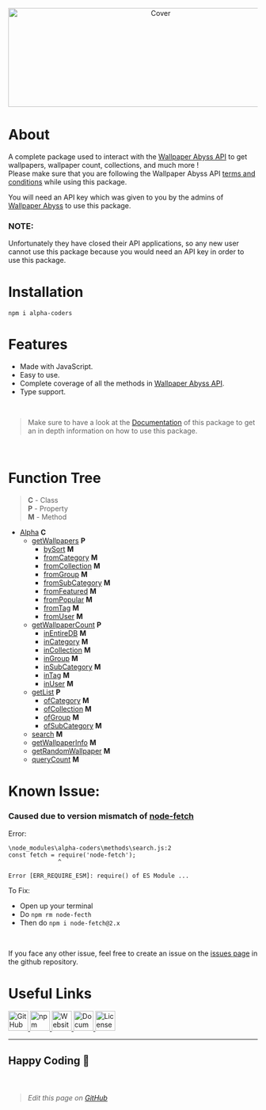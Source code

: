 <p align="center">
<img src="https://biologyscience.github.io/package/alpha-coders/svg/Alpha%20Coders.svg" alt="Cover" height="200px" width="600px">
</p>

# About
A complete package used to interact with the [Wallpaper Abyss API](https://wall.alphacoders.com/api.php) to get wallpapers, wallpaper count, collections, and much more !  
Please make sure that you are following the Wallpaper Abyss API [terms and conditions](https://wall.alphacoders.com/api.php) while using this package.  

You will need an API key which was given to you by the admins of [Wallpaper Abyss](https://alphacoders.com) to use this package. 

### **NOTE**:
Unfortunately they have closed their API applications, so any new user cannot use this package because you would need an API key in order to use this package.

# Installation
```
npm i alpha-coders
```
# Features
- Made with JavaScript.
- Easy to use.
- Complete coverage of all the methods in [Wallpaper Abyss API](https://wall.alphacoders.com/api.php).
- Type support.

<br>

> Make sure to have a look at the [Documentation](https://biologyscience.gitbook.io/alpha-coders) of this package to get an in depth information on how to use this package.

<br>

# Function Tree
> **C** - Class  
**P** - Property  
**M** - Method  

- [Alpha](https://biologyscience.gitbook.io/alpha-coders/reference/classes/alpha) **C**
  - [getWallpapers](https://biologyscience.gitbook.io/alpha-coders/reference/properties/getwallpapers) **P**
    - [bySort](https://biologyscience.gitbook.io/alpha-coders/reference/methods/bysort) **M**
    - [fromCategory](https://biologyscience.gitbook.io/alpha-coders/reference/methods/fromcategory) **M**
    - [fromCollection](https://biologyscience.gitbook.io/alpha-coders/reference/methods/fromcollection) **M**
    - [fromGroup](https://biologyscience.gitbook.io/alpha-coders/reference/methods/fromgroup) **M**
    - [fromSubCategory](https://biologyscience.gitbook.io/alpha-coders/reference/methods/fromsubcategory) **M**
    - [fromFeatured](https://biologyscience.gitbook.io/alpha-coders/reference/methods/fromfeatured) **M**
    - [fromPopular](https://biologyscience.gitbook.io/alpha-coders/reference/methods/frompopular) **M**
    - [fromTag](https://biologyscience.gitbook.io/alpha-coders/reference/methods/fromtag) **M**
    - [fromUser](https://biologyscience.gitbook.io/alpha-coders/reference/methods/fromuser) **M**
  - [getWallpaperCount](https://biologyscience.gitbook.io/alpha-coders/reference/properties/getwallpapercount) **P**
    - [inEntireDB](https://biologyscience.gitbook.io/alpha-coders/reference/methods/inentiredb) **M**
    - [inCategory](https://biologyscience.gitbook.io/alpha-coders/reference/methods/incategory) **M**
    - [inCollection](https://biologyscience.gitbook.io/alpha-coders/reference/methods/incollection) **M**
    - [inGroup](https://biologyscience.gitbook.io/alpha-coders/reference/methods/ingroup) **M**
    - [inSubCategory](https://biologyscience.gitbook.io/alpha-coders/reference/methods/insubcategory) **M**
    - [inTag](https://biologyscience.gitbook.io/alpha-coders/reference/methods/intag) **M**
    - [inUser](https://biologyscience.gitbook.io/alpha-coders/reference/methods/inuser) **M**
  - [getList](https://biologyscience.gitbook.io/alpha-coders/reference/properties/getlist) **P**
    - [ofCategory](https://biologyscience.gitbook.io/alpha-coders/reference/methods/ofcategory) **M**
    - [ofCollection](https://biologyscience.gitbook.io/alpha-coders/reference/methods/ofcollection) **M**
    - [ofGroup](https://biologyscience.gitbook.io/alpha-coders/reference/methods/ofgroup) **M**
    - [ofSubCategory](https://biologyscience.gitbook.io/alpha-coders/reference/methods/ofsubcategory) **M**
  - [search](https://biologyscience.gitbook.io/alpha-coders/reference/methods/search) **M**
  - [getWallpaperInfo](https://biologyscience.gitbook.io/alpha-coders/reference/methods/getwallpaperinfo) **M**
  - [getRandomWallpaper](https://biologyscience.gitbook.io/alpha-coders/reference/methods/getrandomwallpaper) **M**
  - [queryCount](https://biologyscience.gitbook.io/alpha-coders/reference/methods/querycount) **M**

# Known Issue:
### Caused due to version mismatch of [node-fetch](https://www.npmjs.com/package/node-fetch)  

Error:
```
\node_modules\alpha-coders\methods\search.js:2
const fetch = require('node-fetch');
              ^

Error [ERR_REQUIRE_ESM]: require() of ES Module ...
```
To Fix:
- Open up your terminal
- Do `npm rm node-fecth` 
- Then do `npm i node-fetch@2.x`

<br>

If you face any other issue, feel free to create an issue on the [issues page](https://github.com/biologyscience/alpha-coders/issues) in the github repository.

# Useful Links
<a href="https://github.com/biologyscience/alpha-coders">
<img alt="GitHub" src="https://biologyscience.github.io/package/alpha-coders/svg/GitHub.svg" height="40px">
</a>
<a href="https://www.npmjs.com/package/alpha-coders">
<img alt="npm" src="https://biologyscience.github.io/package/alpha-coders/svg/npm.svg" height="40px">
</a>
<a href="https://biologyscience.github.io/package/alpha-coders">
<img alt="Website" src="https://biologyscience.github.io/package/alpha-coders/svg/Website.svg" height="40px">
</a>
<a href="https://biologyscience.gitbook.io/alpha-coders/">
<img alt="Documentation" src="https://biologyscience.github.io/package/alpha-coders/svg/Docs.svg" height="40px">
</a>
<a href="https://github.com/biologyscience/alpha-coders/blob/main/LICENSE">
<img alt="License" src="https://biologyscience.github.io/package/alpha-coders/svg/Open%20Source.svg" height="40px">
</a>

---

## Happy Coding 🥳

<br>

> ###### Edit this page on [GitHub](https://github.com/biologyscience/alpha-coders/edit/main/README.md)